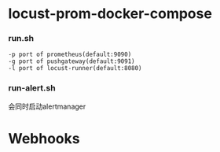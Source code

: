 # locust-prom-docker-compose

### run.sh
```
-p port of prometheus(default:9090)
-g port of pushgateway(default:9091)
-l port of locust-runner(default:8080)
```

### run-alert.sh
会同时启动alertmanager

# Webhooks
